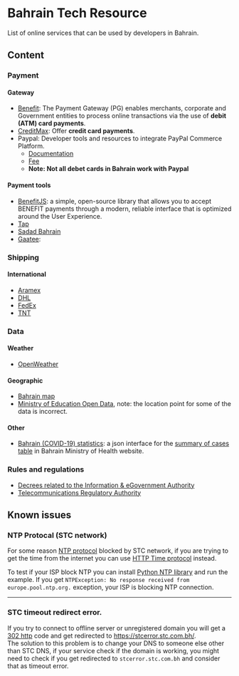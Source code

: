 # Bahrain Tech Resource

List of online services that can be used by developers in Bahrain.
## Content

### Payment

#### Gateway
- [Benefit](https://www.benefit.bh/Services/paymentgateway/): The Payment Gateway (PG) enables merchants, corporate and Government entities to process online transactions via the use of **debit (ATM) card payments**.
- [CreditMax](https://www.credimax.com.bh/en/e_payment_gateway): Offer **credit card payments**.
- Paypal: Developer tools and resources to integrate PayPal Commerce Platform.
    - [Documentation](https://developer.paypal.com/home/)
    - [Fee](https://www.paypal.com/us/webapps/mpp/merchant-fees#paypal-payouts)
    - **Note: Not all debet cards in Bahrain work with Paypal**

#### Payment tools 
- [BenefitJS](https://github.com/yazinsai/benefit-js-1): a simple, open-source library that allows you to accept BENEFIT payments through a modern, reliable interface that is optimized around the User Experience.
- [Tap](https://www.tap.company/)
- [Sadad Bahrain](https://sadadbahrain.com)
- [Gaatee](http://gaatee.com/): 
    
### Shipping
#### International 
- [Aramex](https://www.aramex.com/bh/en/solutions-services/developers-solutions-center/apis)
- [DHL](https://www.dhl.com/bh-en/home/all-products-and-solutions/technology-platform-integration/request-api-access.html)
- [FedEx](https://www.fedex.com/en-us/developer.html)
- [TNT](https://express.tnt.com/expresswebservices-website/app/landing.html)

### Data
#### Weather 
- [OpenWeather](https://openweathermap.org/api)

#### Geographic
- [Bahrain map ](http://www.ma-investment.gov.bh/website/discover_bah/)
- [Ministry of Education Open Data](https://www.moe.gov.bh/opendata.aspx?lan=en), note: the location point for some of the data is incorrect.

#### Other
- [Bahrain (COVID-19) statistics](https://github.com/plusmnt/bh-cv-api): a json interface for the [summary of cases table](https://www.moh.gov.bh/COVID19) in Bahrain Ministry of Health website.

### Rules and regulations
- [Decrees related to the Information & eGovernment Authority](http://www.iga.gov.bh/en/category/decrees)
- [Telecommunications Regulatory Authority](https://www.tra.org.bh/en/category/regulations)

## Known issues
### NTP Protocal (STC network)
For some reason [NTP protocol](https://tools.ietf.org/html/rfc958) blocked by STC network, if you are trying to get the time from the internet you can use [HTTP Time protocol](http://www.vervest.org/htp/) instead.      

To test if your ISP block NTP you can install [Python NTP library](https://pypi.org/project/ntplib/) and run the example. If you get `NTPException: No response received from europe.pool.ntp.org.` exception, your ISP is blocking  NTP connection.

---

### STC timeout redirect error.
If you try to connect to offline server or unregistered domain you will get a [302 http](https://developer.mozilla.org/en-US/docs/Web/HTTP/Status/302) code and get redirected to https://stcerror.stc.com.bh/.     
The solution to this problem is to change your DNS to someone else other than STC DNS, if your service check if the domain is working, you might need to check if you get redirected to `stcerror.stc.com.bh` and consider that as timeout error.
